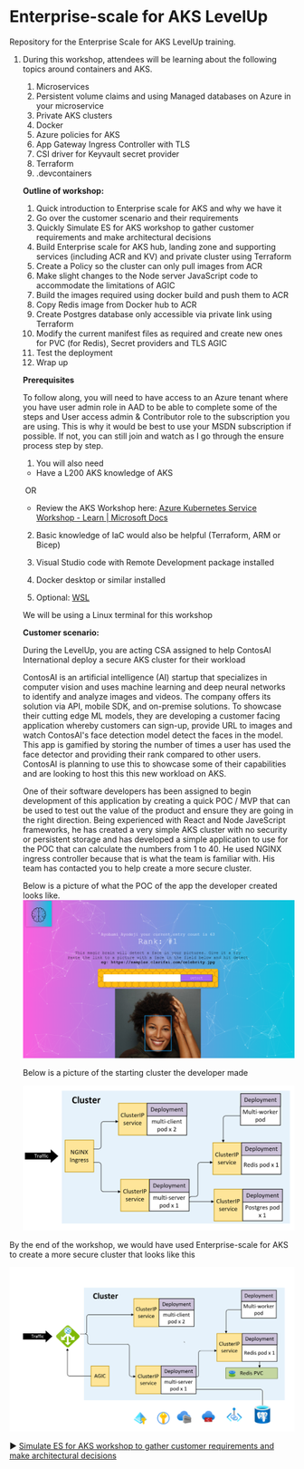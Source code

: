 # Enterprise-scale for AKS LevelUp

Repository for the Enterprise Scale for AKS LevelUp training.

1. During this workshop, attendees will be learning about the following topics around containers and AKS.

   1. Microservices
   2. Persistent volume claims and using Managed databases on Azure in your microservice
   3. Private AKS clusters
   4. Docker
   5. Azure policies for AKS
   6. App Gateway Ingress Controller with TLS
   7. CSI driver for Keyvault secret provider
   8. Terraform
   9. .devcontainers

   **Outline of workshop:**

   1. Quick introduction to Enterprise scale for AKS and why we have it
   2. Go over the customer scenario and their requirements
   3. Quickly Simulate ES for AKS workshop to gather customer requirements and make architectural decisions
   4. Build Enterprise scale for AKS hub, landing zone and supporting services (including ACR and KV) and private cluster using Terraform
   5. Create a Policy so the cluster can only pull images from ACR
   6. Make slight changes to the Node server JavaScript code to accommodate the limitations of AGIC
   7. Build the images required using docker build and push them to ACR
   8. Copy Redis image from Docker hub to ACR
   9. Create Postgres database only accessible via private link using Terraform
   10. Modify the current manifest files as required and create new ones for PVC (for Redis), Secret providers and TLS AGIC
   11. Test the deployment
   12. Wrap up

   **Prerequisites**

   To follow along, you will need to have access to an Azure tenant where you have user admin role in AAD to be able to complete some of the steps and User access admin & Contributor role to the subscription you are using. This is why it would be best to use your MSDN subscription if possible. If not, you can still join and watch as I go through the ensure process step by step.

   1. You will also need

   - Have a L200 AKS knowledge of AKS

   ​ OR

   - Review the AKS Workshop here: [Azure Kubernetes Service Workshop - Learn | Microsoft Docs](https://nam06.safelinks.protection.outlook.com/?url=https%3A%2F%2Fdocs.microsoft.com%2Fen-us%2Flearn%2Fmodules%2Faks-workshop%2F&data=04|01|aayodeji%40microsoft.com|0bad1490cfd34ce49c7008d99835f73d|72f988bf86f141af91ab2d7cd011db47|1|0|637708179858412982|Unknown|TWFpbGZsb3d8eyJWIjoiMC4wLjAwMDAiLCJQIjoiV2luMzIiLCJBTiI6Ik1haWwiLCJXVCI6Mn0%3D|1000&sdata=T3MCuQTlZc61Rjnu3tjNHAauupQNqKidTUN1FGMY30Y%3D&reserved=0)

   2. Basic knowledge of IaC would also be helpful (Terraform, ARM or Bicep)

   3. Visual Studio code with Remote Development package installed

   4. Docker desktop or similar installed

   5. Optional: [WSL](https://nam06.safelinks.protection.outlook.com/?url=https%3A%2F%2Fdocs.microsoft.com%2Fen-us%2Fwindows%2Fwsl%2Finstall&data=04|01|aayodeji%40microsoft.com|0bad1490cfd34ce49c7008d99835f73d|72f988bf86f141af91ab2d7cd011db47|1|0|637708179858412982|Unknown|TWFpbGZsb3d8eyJWIjoiMC4wLjAwMDAiLCJQIjoiV2luMzIiLCJBTiI6Ik1haWwiLCJXVCI6Mn0%3D|1000&sdata=LWg80msToW6PoIDZi62iP9tPsaCPsxYlFCvPacHMjR4%3D&reserved=0)

   We will be using a Linux terminal for this workshop

   **Customer scenario:**

   During the LevelUp, you are acting CSA assigned to help ContosAI International deploy a secure AKS cluster for their workload

   ContosAI is an artificial intelligence (AI) startup that specializes in computer vision and uses machine learning and deep neural networks to identify and analyze images and videos. The company offers its solution via API, mobile SDK, and on-premise solutions. To showcase their cutting edge ML models, they are developing a customer facing application whereby customers can sign-up, provide URL to images and watch ContosAI's face detection model detect the faces in the model. This app is gamified by storing the number of times a user has used the face detector and providing their rank compared to other users. ContosAI is planning to use this to showcase some of their capabilities and are looking to host this this new workload on AKS.

   One of their software developers has been assigned to begin development of this application by creating a quick POC / MVP that can be used to test out the value of the product and ensure they are going in the right direction. Being experienced with React and Node JaveScript frameworks, he has created a very simple AKS cluster with no security or persistent storage and has developed a simple application to use for the POC that can calculate the numbers from 1 to 40. He used NGINX ingress controller because that is what the team is familiar with. His team has contacted you to help create a more secure cluster.

   Below is a picture of what the POC of the app the developer created looks like.
   ![image-20211026151029007](./steps/deployment/media/smartbrain.png)

   Below is a picture of the starting cluster the developer made

   ![image-20211026151029007](./steps/deployment/media/start-state.png)

By the end of the workshop, we would have used Enterprise-scale for AKS to create a more secure cluster that looks like this

![image-20211026151029007](./steps/deployment/media/end-state.png)

:arrow_forward: [Simulate ES for AKS workshop to gather customer requirements and make architectural decisions](./steps/ES-for-AKS.md)
